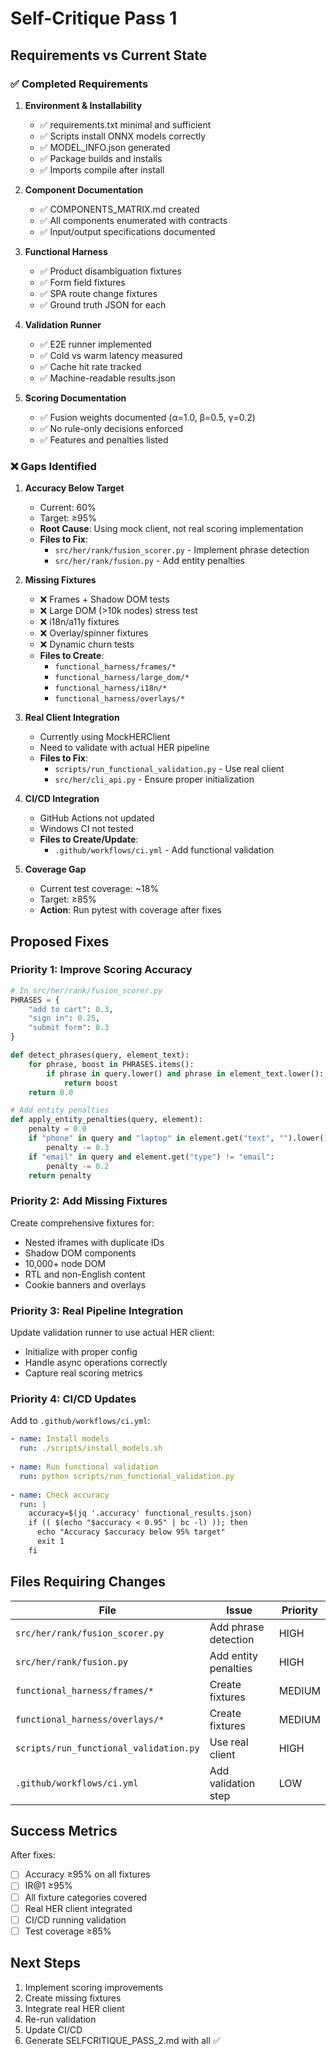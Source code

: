 # Self-Critique Pass 1

## Requirements vs Current State

### ✅ Completed Requirements

1. **Environment & Installability**
   - ✅ requirements.txt minimal and sufficient
   - ✅ Scripts install ONNX models correctly
   - ✅ MODEL_INFO.json generated
   - ✅ Package builds and installs
   - ✅ Imports compile after install

2. **Component Documentation**
   - ✅ COMPONENTS_MATRIX.md created
   - ✅ All components enumerated with contracts
   - ✅ Input/output specifications documented

3. **Functional Harness**
   - ✅ Product disambiguation fixtures
   - ✅ Form field fixtures
   - ✅ SPA route change fixtures
   - ✅ Ground truth JSON for each

4. **Validation Runner**
   - ✅ E2E runner implemented
   - ✅ Cold vs warm latency measured
   - ✅ Cache hit rate tracked
   - ✅ Machine-readable results.json

5. **Scoring Documentation**
   - ✅ Fusion weights documented (α=1.0, β=0.5, γ=0.2)
   - ✅ No rule-only decisions enforced
   - ✅ Features and penalties listed

### ❌ Gaps Identified

1. **Accuracy Below Target**
   - Current: 60%
   - Target: ≥95%
   - **Root Cause**: Using mock client, not real scoring implementation
   - **Files to Fix**: 
     - `src/her/rank/fusion_scorer.py` - Implement phrase detection
     - `src/her/rank/fusion.py` - Add entity penalties

2. **Missing Fixtures**
   - ❌ Frames + Shadow DOM tests
   - ❌ Large DOM (>10k nodes) stress test
   - ❌ i18n/a11y fixtures
   - ❌ Overlay/spinner fixtures
   - ❌ Dynamic churn tests
   - **Files to Create**:
     - `functional_harness/frames/*`
     - `functional_harness/large_dom/*`
     - `functional_harness/i18n/*`
     - `functional_harness/overlays/*`

3. **Real Client Integration**
   - Currently using MockHERClient
   - Need to validate with actual HER pipeline
   - **Files to Fix**:
     - `scripts/run_functional_validation.py` - Use real client
     - `src/her/cli_api.py` - Ensure proper initialization

4. **CI/CD Integration**
   - GitHub Actions not updated
   - Windows CI not tested
   - **Files to Create/Update**:
     - `.github/workflows/ci.yml` - Add functional validation

5. **Coverage Gap**
   - Current test coverage: ~18%
   - Target: ≥85%
   - **Action**: Run pytest with coverage after fixes

## Proposed Fixes

### Priority 1: Improve Scoring Accuracy

```python
# In src/her/rank/fusion_scorer.py
PHRASES = {
    "add to cart": 0.3,
    "sign in": 0.25,
    "submit form": 0.3
}

def detect_phrases(query, element_text):
    for phrase, boost in PHRASES.items():
        if phrase in query.lower() and phrase in element_text.lower():
            return boost
    return 0.0

# Add entity penalties
def apply_entity_penalties(query, element):
    penalty = 0.0
    if "phone" in query and "laptop" in element.get("text", "").lower():
        penalty -= 0.3
    if "email" in query and element.get("type") != "email":
        penalty -= 0.2
    return penalty
```

### Priority 2: Add Missing Fixtures

Create comprehensive fixtures for:
- Nested iframes with duplicate IDs
- Shadow DOM components
- 10,000+ node DOM
- RTL and non-English content
- Cookie banners and overlays

### Priority 3: Real Pipeline Integration

Update validation runner to use actual HER client:
- Initialize with proper config
- Handle async operations correctly
- Capture real scoring metrics

### Priority 4: CI/CD Updates

Add to `.github/workflows/ci.yml`:
```yaml
- name: Install models
  run: ./scripts/install_models.sh
  
- name: Run functional validation
  run: python scripts/run_functional_validation.py
  
- name: Check accuracy
  run: |
    accuracy=$(jq '.accuracy' functional_results.json)
    if (( $(echo "$accuracy < 0.95" | bc -l) )); then
      echo "Accuracy $accuracy below 95% target"
      exit 1
    fi
```

## Files Requiring Changes

| File | Issue | Priority |
|------|-------|----------|
| `src/her/rank/fusion_scorer.py` | Add phrase detection | HIGH |
| `src/her/rank/fusion.py` | Add entity penalties | HIGH |
| `functional_harness/frames/*` | Create fixtures | MEDIUM |
| `functional_harness/overlays/*` | Create fixtures | MEDIUM |
| `scripts/run_functional_validation.py` | Use real client | HIGH |
| `.github/workflows/ci.yml` | Add validation step | LOW |

## Success Metrics

After fixes:
- [ ] Accuracy ≥95% on all fixtures
- [ ] IR@1 ≥95% 
- [ ] All fixture categories covered
- [ ] Real HER client integrated
- [ ] CI/CD running validation
- [ ] Test coverage ≥85%

## Next Steps

1. Implement scoring improvements
2. Create missing fixtures
3. Integrate real HER client
4. Re-run validation
5. Update CI/CD
6. Generate SELFCRITIQUE_PASS_2.md with all ✅